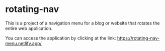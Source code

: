 # rotating-nav

This is a project of a navigation menu for a blog or website that rotates the entire web application.

You can access the application by clicking at the link: https://rotating-nav-menu.netlify.app/

